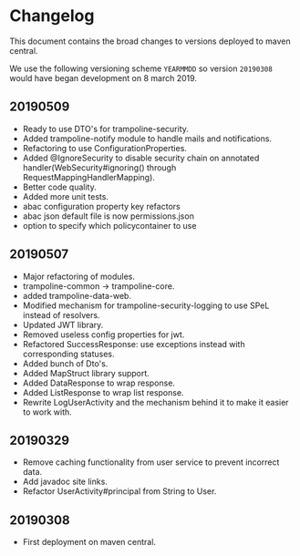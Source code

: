 # Changelog

This document contains the broad changes to versions deployed to maven central.

We use the following versioning scheme `YEARMMDD` so version `20190308` would have began development on 8 march 2019.

## 20190509

- Ready to use DTO's for trampoline-security.
- Added trampoline-notify module to handle mails and notifications.
- Refactoring to use ConfigurationProperties.
- Added @IgnoreSecurity to disable security chain on annotated handler(WebSecurity#ignoring() through RequestMappingHandlerMapping).
- Better code quality.
- Added more unit tests.
- abac configuration property key refactors
- abac json default file is now permissions.json
- option to specify which policycontainer to use

## 20190507

- Major refactoring of modules.
- trampoline-common -> trampoline-core.
- added trampoline-data-web.
- Modified mechanism for trampoline-security-logging to use SPeL instead of resolvers.
- Updated JWT library.
- Removed useless config properties for jwt.
- Refactored SuccessResponse: use exceptions instead with corresponding statuses.
- Added bunch of Dto's.
- Added MapStruct library support.
- Added DataResponse to wrap response.
- Added ListResponse to wrap list response.
- Rewrite LogUserActivity and the mechanism behind it to make it easier to work with.

## 20190329

- Remove caching functionality from user service to prevent incorrect data.
- Add javadoc site links.
- Refactor UserActivity#principal from String to User.

## 20190308

- First deployment on maven central.